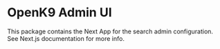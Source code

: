# OpenK9 Admin UI

This package contains the Next App for the search admin configuration. See Next.js documentation for more info.
